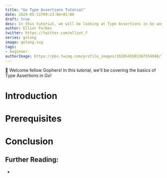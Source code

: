 ```yaml
---
title: "Go Type Assertions Tutorial"
date: 2020-05-11T09:23:04+01:00
draft: true
desc: In this tutorial, we will be looking at Type Assertions in Go and some of the common use cases for Type Assertions!
author: Elliot Forbes
twitter: https://twitter.com/elliot_f
series: golang
image: golang.svg
tags:
- beginner
authorImage: https://pbs.twimg.com/profile_images/1028545501367554048/lzr43cQv_400x400.jpg
---
```


👋 Welcome fellow Gophers! In this tutorial, we'll be covering the basics of Type Assertions in Go!


# Introduction

# Prerequisites

# Conclusion

## Further Reading:

* []()